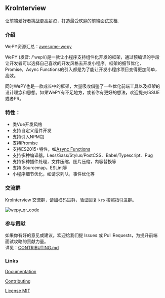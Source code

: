 ## KroInterview

让前端爱好者挑战更高薪资，打造最受欢迎的前端面试文档.

### 介绍

WePY资源汇总：[awesome-wepy](https://github.com/aben1188/awesome-wepy)

WePY (发音: /'wepi/)是一款让小程序支持组件化开发的框架，通过预编译的手段让开发者可以选择自己喜欢的开发风格去开发小程序。框架的细节优化，Promise，Async Functions的引入都是为了能让开发小程序项目变得更加简单，高效。

同时WePY也是一款成长中的框架，大量吸收借鉴了一些优化前端工具以及框架的设计理念和思想。如果WePY有不足地方，或者你有更好的想法，欢迎提交ISSUE或者PR。


### 特性：

* 类Vue开发风格
* 支持自定义组件开发
* 支持引入NPM包
* 支持[Promise](https://github.com/wepyjs/wepy/wiki/wepy%E9%A1%B9%E7%9B%AE%E4%B8%AD%E4%BD%BF%E7%94%A8Promise)
* 支持ES2015+特性，如[Async Functions](https://github.com/wepyjs/wepy/wiki/wepy%E9%A1%B9%E7%9B%AE%E4%B8%AD%E4%BD%BF%E7%94%A8async-await)
* 支持多种编译器，Less/Sass/Stylus/PostCSS、Babel/Typescript、Pug
* 支持多种插件处理，文件压缩，图片压缩，内容替换等
* 支持 Sourcemap，ESLint等
* 小程序细节优化，如请求列队，事件优化等

### 交流群
 
 KroInterview 交流群，请加扫码进群，验证回复 `kro` 按照指引进群。

 ![wepy_qr_code](https://user-images.githubusercontent.com/2182004/32309877-8bded674-bfc9-11e7-9daa-9ba4012690fb.png)
             
### 参与贡献

如果你有好的意见或建议，欢迎给我们提 Issues 或 Pull Requests，为提升前端面试攻略的贡献力量。<br>详见：[CONTRIBUTING.md](./CONTRIBUTING.md)

### Links

[Documentation](https://tencent.github.io/KroInterview/)

[Contributing](./CONTRIBUTING.md)

[License MIT](./LICENSE)

